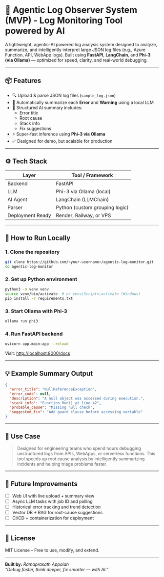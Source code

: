 # 🧠 Agentic Log Observer System (MVP) - Log Monitoring Tool powered by AI

A lightweight, agentic-AI powered log analysis system designed to analyze, summarize, and intelligently interpret large JSON log files (e.g., Azure Function, API, WebApp logs). Built using **FastAPI**, **LangChain**, and **Phi-3 (via Ollama)** — optimized for speed, clarity, and real-world debugging.

---

## 📦 Features

- 🔍 Upload & parse JSON log files (`sample_log.json`)
- 🧠 Automatically summarize each **Error** and **Warning** using a local LLM
- 🧾 Structured AI summary includes:
  - Error title
  - Root cause
  - Stack info
  - Fix suggestions
- ⚡ Super-fast inference using **Phi-3 via Ollama**
- ✅ Designed for demo, but scalable for production

---

## ⚙️ Tech Stack

| Layer     | Tool / Framework        |
|-----------|-------------------------|
| Backend   | FastAPI                 |
| LLM       | Phi-3 via Ollama (local)|
| AI Agent  | LangChain (LLMChain)    |
| Parser    | Python (custom grouping logic) |
| Deployment Ready | Render, Railway, or VPS |

---

## 🚀 How to Run Locally

### 1. Clone the repository
```bash
git clone https://github.com/<your-username>/agentic-log-monitor.git
cd agentic-log-monitor
```

### 2. Set up Python environment
```bash
python3 -m venv venv
source venv/bin/activate  # or venv\Scripts\activate (Windows)
pip install -r requirements.txt
```

### 3. Start Ollama with Phi-3
```bash
ollama run phi3
```

### 4. Run FastAPI backend
```bash
uvicorn app.main:app --reload
```

Visit: [http://localhost:8000/docs](http://localhost:8000/docs)

---

## 💡 Example Summary Output

```json
{
  "error_title": "NullReferenceException",
  "error_code": null,
  "description": "A null object was accessed during execution.",
  "stack_info": "Function.Run() at line 42",
  "probable_cause": "Missing null check",
  "suggested_fix": "Add guard clause before accessing variable"
}
```

---

## 🎯 Use Case

> Designed for engineering teams who spend hours debugging unstructured logs from APIs, WebApps, or serverless functions. This tool speeds up root cause analysis by intelligently summarizing incidents and helping triage problems faster.

---

## 🌱 Future Improvements

- [ ] Web UI with live upload + summary view
- [ ] Async LLM tasks with job ID and polling
- [ ] Historical error tracking and trend detection
- [ ] Vector DB + RAG for root-cause suggestions
- [ ] CI/CD + containerization for deployment

---

## 📄 License

MIT License – Free to use, modify, and extend.

---

**Built by:** *Ramaprasath Appaiah*  
_“Debug faster, think deeper, fix smarter — with AI.”_